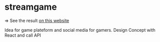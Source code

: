 # streamgame

=> See the result [on this website](https://gamer-plateform.netlify.app/)

Idea for game plateform and social media for gamers.
Design Concept with React and call API
